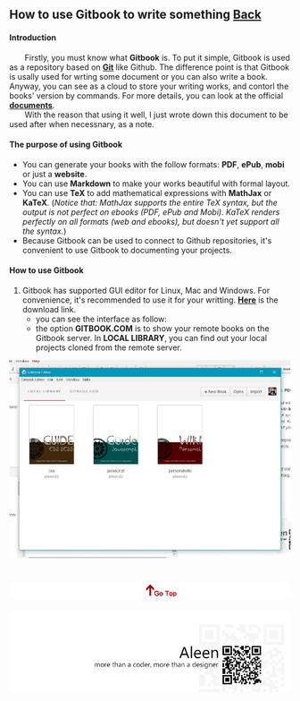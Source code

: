 ## How to use Gitbook to write something [Back](./qa.md)

#### Introduction

&#160; &#160; &#160; &#160;Firstly, you must know what **Gitbook** is. To put it simple, Gitbook is used as a repository based on [**Git**](./../git/git.md) like Github. The difference point is that Gitbook is usally used for wrting some document or you can also write a book. Anyway, you can see as a cloud to store your writing works, and contorl the books' version by commands. For more details, you can look at the official [**documents**](https://help.gitbook.com/).
<br />
&#160; &#160; &#160; &#160;With the reason that using it well, I just wrote down this document to be used after when necessnary, as a note.

#### The purpose of using Gitbook

- You can generate your books with the follow formats: **PDF**, **ePub**, **mobi** or just a **website**.
- You can use **Markdown** to make your works beautiful with formal layout.
- You can use **TeX** to add mathematical expressions with **MathJax** or **KaTeX**. (*Notice that: MathJax supports the entire TeX syntax, but the output is not perfect on ebooks (PDF, ePub and Mobi). KaTeX renders perfectly on all formats (web and ebooks), but doesn't yet support all the syntax.*)
- Because Gitbook can be used to connect to Github repositories, it's convenient to use Gitbook to documenting your projects.

#### How to use Gitbook

1. Gitbook has supported GUI editor for Linux, Mac and Windows. For convenience, it's recommended to use it for your writting. [**Here**](https://www.gitbook.com/editor) is the download link.
    - you can see the interface as follow:
    - the option **GITBOOK.COM** is to show your remote books on the Gitbook server. In **LOCAL LIBRARY**, you can find out your local projects cloned from the remote server.

<img src="./gitbook_1.jpg">

<a href="#how-to-use-gitbook-to-write-something" style="left:200px;"><img src="./../pic/gotop.png"></a>
=====
<a href="http://aleen42.github.io/" target="_blank" ><img src="./../pic/tail.gif"></a>
